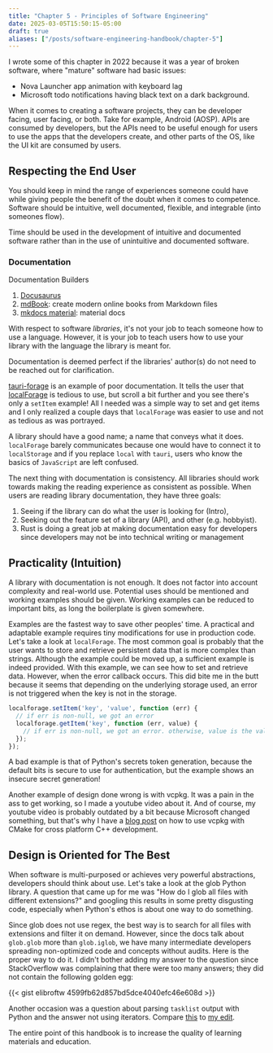 ```yaml
---
title: "Chapter 5 - Principles of Software Engineering"
date: 2025-03-05T15:50:15-05:00
draft: true
aliases: ["/posts/software-engineering-handbook/chapter-5"]
---
```


I wrote some of this chapter in 2022 because it was a year of broken software, where "mature" software had basic issues:

- Nova Launcher app animation with keyboard lag
- Microsoft todo notifications having black text on a dark background.

When it comes to creating a software projects, they can be developer facing, user facing, or both. Take for example, Android (AOSP). APIs are consumed by developers, but the APIs need to be useful enough for users to use the apps that the developers create, and other parts of the OS, like the UI kit are consumed by users.

## Respecting the End User

You should keep in mind the range of experiences someone could have while giving people the benefit of the doubt when it comes to competence.
Software should be intuitive, well documented, flexible, and integrable (into someones flow).

Time should be used in the development of intuitive and documented software rather than in the use of unintuitive and documented software.

### Documentation

Documentation Builders

1. [Docusaurus](https://docusaurus.io/)
2. [mdBook](https://github.com/rust-lang/mdBook): create modern online books from Markdown files
3. [mkdocs material](https://github.com/squidfunk/mkdocs-material): material docs

With respect to software *libraries*, it's not your job to teach someone how to use a language. However, it is your job to teach users how to use your library with the language the library is meant for.

Documentation is deemed perfect if the libraries' author(s) do not need to be reached out for clarification.

[tauri-forage](https://github.com/tauri-apps/tauri-forage#installation) is an example of poor documentation. It tells the user that [localForage](https://localforage.github.io/localForage/) is tedious to use, but scroll a bit further and you see there's only a `setItem` example! All I needed was a simple way to set and get items and I only realized a couple days that `localForage` was easier to use and not as tedious as was portrayed.

A library should have a good name; a name that conveys what it does. `localForage` barely communicates because one would have to connect it to `localStorage` and if you replace `local` with `tauri`, users who know the basics of `JavaScript` are left confused.

The next thing with documentation is consistency. All libraries should work towards making the reading experience as consistent as possible. When users are reading library documentation, they have three goals:

1. Seeing if the library can do what the user is looking for (Intro),
2. Seeking out the feature set of a library (API), and other (e.g. hobbyist).
3. Rust is doing a great job at making documentation easy for developers since developers may not be into technical writing or management

## Practicality (Intuition)

A library with documentation is not enough. It does not factor into account complexity and real-world use.
Potential uses should be mentioned and working examples should be given. Working examples can be reduced to important bits, as long the boilerplate is given somewhere.

Examples are the fastest way to save other peoples' time. A practical and adaptable example requires tiny modifications for use in production code. Let's take a look at `localForage`. The most common goal is probably that the user wants to store and retrieve persistent data that is more complex than strings. Although the example could be moved up, a sufficient example is indeed provided. With this example, we can see how to set and retrieve data. However, when the error callback occurs. This did bite me in the butt because it seems that depending on the underlying storage used, an error is not triggered when the key is not in the storage.

```js
localforage.setItem('key', 'value', function (err) {
  // if err is non-null, we got an error
  localforage.getItem('key', function (err, value) {
    // if err is non-null, we got an error. otherwise, value is the value
  });
});
```

A bad example is that of Python's secrets token generation, because the default bits is secure to use for authentication, but the example shows an insecure secret generation!

Another example of design done wrong is with vcpkg. It was a pain in the ass to get working, so I made a youtube video about it. And of course, my youtube video is probably outdated by a bit because Microsoft changed something, but that's why I have a [blog post](/posts/vcpkg-cmake-tutorial) on how to use vcpkg with CMake for cross platform C++ development.

## Design is Oriented for The Best

When software is multi-purposed or achieves very powerful abstractions, developers should think about use. Let's take a look at the glob Python library.
A question that came up for me was "How do I glob all files with different extensions?" and googling this results in some pretty disgusting code, especially
when Python's ethos is about one way to do something.

Since glob does not use regex, the best way is to search for all files with extensions and filter it on demand.
However, since the docs talk about `glob.glob` more than `glob.iglob`, we have many intermediate developers spreading
non-optimized code and concepts without audits. Here is the proper way to do it. I didn't bother adding my answer to the question since StackOverflow was complaining that there were too many answers; they did not contain the following golden egg:

{{< gist elibroftw 4599fb62d857bd5dce4040efc46e608d >}}

Another occasion was a question about parsing `tasklist` output with Python and the answer not using
iterators. Compare [this](https://stackoverflow.com/a/22914414/7732434) to [my edit](https://stackoverflow.com/a/64634901/7732434).

The entire point of this handbook is to increase the quality of learning materials and education.
